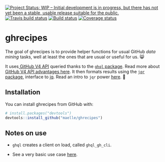 [![Project Status: WIP – Initial development is in progress, but there has not yet been a stable, usable release suitable for the public.](http://www.repostatus.org/badges/latest/wip.svg)](http://www.repostatus.org/#wip) [![Travis build status](https://travis-ci.org/maelle/ghrecipes.svg?branch=master)](https://travis-ci.org/maelle/ghrecipes) [![Build status](https://ci.appveyor.com/api/projects/status/8bh3hpjevms1rni0?svg=true)](https://ci.appveyor.com/project/ropensci/ghrecipes)
 [![Coverage status](https://codecov.io/gh/maelle/ghrecipes/branch/master/graph/badge.svg)](https://codecov.io/github/maelle/ghrecipes?branch=master)



# ghrecipes

The goal of ghrecipes is to provide helper functions for usual GitHub _data mining_ tasks, well at least the ones that are usual or useful for us. :smile_cat:

It uses[ GitHub V4 API](https://developer.github.com/v4/) queried thanks to the [`ghql` package](https://github.com/ropensci/ghql). Read more about [GitHub V4 API advantages here](https://developer.github.com/v4/#why-is-github-using-graphql). It then formats results using the [`jqr` package](https://github.com/ropensci/jqr), interface to [jq](https://stedolan.github.io/jq/). Read an intro to `jqr` power [here](http://www.carlboettiger.info/2017/12/11/data-rectangling-with-jq/). :rocket:

## Installation

You can install ghrecipes from GitHub with:


``` r
# install.packages("devtools")
devtools::install_github("maelle/ghrecipes")
```

## Notes on use

* `ghql` creates a client on load, called `ghql_gh_cli`.

* See a very basic use case [here](http://www.masalmon.eu/2018/03/04/hrbrpkgs/).
